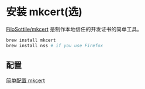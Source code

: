 # 安装 mkcert(选)

[FiloSottile/mkcert](https://github.com/FiloSottile/mkcert) 是制作本地信任的开发证书的简单工具。

```bash
brew install mkcert
brew install nss # if you use Firefox
```

## 配置

[简单配置 mkcert](/config/mkcert.md)
